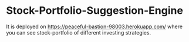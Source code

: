 # Stock-Portfolio-Suggestion-Engine

It is deployed on https://peaceful-bastion-98003.herokuapp.com/ where you can see stock-portfolio of different investing strategies.
